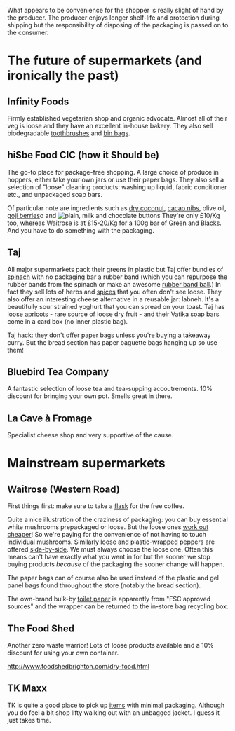 What appears to be convenience for the shopper is really slight of hand by the
producer. The producer enjoys longer shelf-life and protection during shipping
but the responsibility of disposing of the packaging is passed on to the
consumer.

# The future of supermarkets (and ironically the past)

## Infinity Foods
Firmly established vegetarian shop and organic advocate. Almost all of their veg
is loose and they have an excellent in-house bakery. They also sell
biodegradable [toothbrushes](https://www.brushwithbamboo.com/) and [bin
bags](http://d2w.net).

## hiSbe Food CIC (how it Should be)
The go-to place for package-free shopping. A large choice of produce in hoppers,
either take your own jars or use their paper bags. They also sell a selection of
"loose" cleaning products: washing up liquid, fabric conditioner etc., and
unpackaged soap bars.

Of particular note are ingredients such as [dry
coconut](images/coconut_hisbe.jpg), [cacao nibs](images/nibs_hisbe.jpg), olive
oil, [goji berries](images/goji_hisbe.jpg)o and ![plain, milk and chocolate
buttons](images/chocolate_hisbe.jpg) They're only £10/Kg too, whereas Waitrose
is at £15-20/Kg for a 100g bar of Green and Blacks. And you have to do something
with the packaging.


## Taj
All major supermarkets pack their greens in plastic but Taj offer bundles of
[spinach](images/spinach_taj.jpg) with no packaging bar a rubber band (which you
can repurpose the rubber bands from the spinach or make an awesome [rubber band
ball](images/rubberband_ball.jpg).) In fact they sell lots of herbs and
[spices](images/lemongrass_taj.jpg) that you often don't see loose. They also
offer an interesting cheese alternative in a reusable jar: labneh. It's a
beautifully sour strained yoghurt that you can spread on your toast. Taj has
[loose apricots](images/apricots_taj.jpg) - rare source of loose dry fruit - and
their Vatika soap bars come in a card box (no inner plastic bag).

Taj hack: they don't offer paper bags unless you're buying a takeaway curry. But
the bread section has paper baguette bags hanging up so use them!

## Bluebird Tea Company
A fantastic selection of loose tea and tea-supping accoutrements. 10% discount
for bringing your own pot. Smells great in there.

## La Cave à Fromage
Specialist cheese shop and very supportive of the cause.

# Mainstream supermarkets

## Waitrose (Western Road)
First things first: make sure to take a [flask](images/waitrose_free_coffee)
for the free coffee.

Quite a nice illustration of the craziness of packaging: you can buy essential
white mushrooms prepackaged or loose. But the loose ones [work out
cheaper](images/waitrose_mushrooms.jpg)! So we're paying for the convenience of
not having to touch individual mushrooms. Similarly loose and plastic-wrapped
peppers are offered [side-by-side](images/peppers_waitrose.jpg). We must always
choose the loose one. Often this means can't have exactly what you went in for
but the sooner we stop buying products *because* of the packaging the sooner
change will happen.

The paper bags can of course also be used instead of the plastic and gel panel
bags found throughout the store (notably the bread section).

The own-brand bulk-by [toilet paper](images/toiletroll_waitrose1.jpg) is
apparently from "FSC approved sources" and the wrapper can be returned to the
in-store bag recycling box.

## The Food Shed
Another zero waste warrior! Lots of loose products available and a 10% discount
for using your own container.

http://www.foodshedbrighton.com/dry-food.html

## TK Maxx
TK is quite a good place to pick up [items](images/socks.jpg) with minimal
packaging. Although you do feel a bit shop lifty walking out with an unbagged
jacket. I guess it just takes time.
